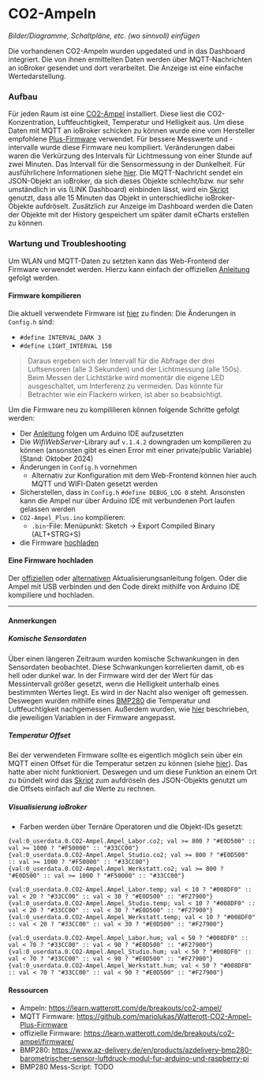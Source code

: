 # CO2-Ampeln

*Bilder/Diagramme, Schaltpläne, etc. (wo sinnvoll) einfügen*

<!-- → Verwendung: Was macht das? Wie kann man das benutzen?, … -->

Die vorhandenen CO2-Ampeln wurden upgedated und in das Dashboard integriert. Die von ihnen ermittelten Daten werden über MQTT-Nachrichten an ioBroker gesendet und dort verarbeitet. Die Anzeige ist eine einfache Wertedarstellung.


### Aufbau
<!-- → z.B.: Verkabelung, Infrastruktur, Ort,  -->
<!-- - 3 [CO2-Ampel](https://learn.watterott.com/de/breakouts/co2-ampel/): 1ne pro Raum
- Auslesung der Sensorwerte über MQTT in ioBroker
  - CO2-Konzentration, Luftfeuchtigkeit, Temperatur, Helligkeit
- für MQTT Kommunikation wurde eine neue Firmware benötigt:
  - original [Plus-Firmware](https://github.com/mariolukas/Watterott-CO2-Ampel-Plus-Firmware/releases/tag/v.3.0.1)
  - neu Kompilierung wegen Anpassungen:
    - Interval für Lichtmessung verkürzt (war 1/h)
    - Interval für Sensormessung in der Dunkelheit angepasst
    - siehe [hier](#firmware-kompilieren)
    - [Warum?](#firmware-probleme)
- MQTT sendet ein JSON-Objekt das in ioBroker mithilfe von einem Skript alle 15min in unterschiedliche Objekte aufgedröselt wird. So lässt sich einfacher damit arbeiten.
- ioBroker-Objekte werden in History gespeichert um eCharts damit erstellen zu können:
  - TODO: aktuelle Einstellungen -->

Für jeden Raum ist eine [CO2-Ampel](https://learn.watterott.com/de/breakouts/co2-ampel/) installiert. Diese liest die CO2-Konzentration, Luftfeuchtigkeit, Temperatur und Helligkeit aus.
Um diese Daten mit MQTT an ioBroker schicken zu können wurde eine vom Hersteller empfohlene [Plus-Firmware](https://github.com/mariolukas/Watterott-CO2-Ampel-Plus-Firmware/releases/tag/v.3.0.1) verwendet. Für bessere Messwerte und -intervalle wurde diese Firmware neu kompiliert. Veränderungen dabei waren die Verkürzung des Intervals für Lichtmessung von einer Stunde auf zwei Minuten. Das Intervall für die Sensormessung in der Dunkelheit. Für ausführlichere Informationen siehe [hier](#firmware-kompilieren).
Die MQTT-Nachricht sendet ein JSON-Objekt an ioBroker, da sich dieses Objekte schlecht/bzw. nur sehr umständlich in vis (LINK Dashboard) einbinden lässt, wird ein [Skript](https://github.com/thiilo/VR4Ware/blob/main/Scripts/parseAmpeln.js) genutzt, dass alle 15 Minuten das Objekt in unterschiedliche ioBroker-Objekte aufdröselt.
Zusätzlich zur Anzeige im Dashboard werden die Daten der Objekte mit der History gespeichert um später damit eCharts erstellen zu können.

### Wartung und Troubleshooting
<!-- → Wie kommt man ran?, Was kann man einfach ändern?, Bugs, die uns begegnet sind und wie sie gelöst wurden, … -->

<!-- - TODO: Konfigurieren mit Frontend -->
Um WLAN und MQTT-Daten zu setzten kann das Web-Frontend der Firmware verwendet werden. Hierzu kann einfach der offiziellen [Anleitung](https://github.com/mariolukas/Watterott-CO2-Ampel-Plus-Firmware?tab=readme-ov-file#wifi-einrichten) gefolgt werden.

#### Firmware kompilieren
Die aktuell verwendete Firmware ist [hier](https://github.com/thiilo/VR4Ware/blob/main/CO2-Ampel_Plus_v_VR4.bin) zu finden:
Die Änderungen in `Config.h` sind:
  - `#define INTERVAL_DARK 3`
  - `#define LIGHT_INTERVAL 150`
> Daraus ergeben sich der Intervall für die Abfrage der drei Luftsensoren (alle 3 Sekunden) und der Lichtmessung (alle 150s). Beim Messen der Lichtstärke wird momentär die eigene LED ausgeschaltet, um Interferenz zu vermeiden. Das könnte für Betrachter wie ein Flackern wirken, ist aber so beabsichtigt. 

Um die Firmware neu zu kompililieren können folgende Schritte gefolgt werden:
- Der [Anleitung](https://github.com/mariolukas/Watterott-CO2-Ampel-Plus-Firmware#eigene-ampel-version-aus-den-quellen-kompilieren) folgen um Arduino IDE aufzusetzten
- Die *WifiWebServer*-Library auf `v.1.4.2` downgraden um kompilieren zu können (ansonsten gibt es einen Error mit einer private/public Variable) (Stand: Oktober 2024)
- Änderungen in `Config.h` vornehmen
  - Alternativ zur Konfiguration mit dem Web-Frontend können hier auch MQTT und WIFI-Daten gesetzt werden
- Sicherstellen, dass in `Config.h` `#define DEBUG_LOG 0` steht. Ansonsten kann die Ampel nur über Arduino IDE mit verbundenen Port laufen gelassen werden
- `CO2-Ampel_Plus.ino` kompilieren:
  - `.bin`-File: Menüpunkt: Sketch -> Export Compiled Binary (ALT+STRG+S)
- die Firmware [hochladen](#eine-firmware-hochladen)

#### Eine Firmware hochladen 
Der  [offiziellen](https://learn.watterott.com/de/breakouts/co2-ampel/firmware/#aktualisierungsanleitung) oder [alternativen](https://github.com/mariolukas/Watterott-CO2-Ampel-Plus-Firmware?tab=readme-ov-file#neue-ampel-firmware-version-installieren) Aktualisierungsanleitung folgen.
Oder die Ampel mit USB verbinden und den Code direkt mithilfe von Arduino IDE kompiliere und hochladen.

---

#### Anmerkungen
<!-- → Zusätzlicher Punkt für Notizen/Anmerkungen, etc. (wenn nichts wichtiges, dann weglassen) -->

##### Komische Sensordaten
Über einen längeren Zeitraum wurden komische Schwankungen in den Sensordaten beobachtet. Diese Schwankungen korrelierten damit, ob es hell oder dunkel war. In der Firmware wird der der Wert für das Messintervall größer gesetzt, wenn die Helligkeit unterhalb eines bestimmten Wertes liegt. Es wird in der Nacht also weniger oft gemessen. 
Deswegen wurden mithilfe eines [BMP280](https://www.az-delivery.de/en/products/azdelivery-bmp280-barometrischer-sensor-luftdruck-modul-fur-arduino-und-raspberry-pi) die Temperatur und Luftfeuchtigkeit nachgemessen. Außerdem wurden, wie [hier](#firmware-kompilieren) beschrieben, die jeweiligen Variablen in der Firmware angepasst.
<!-- - Sensordaten hatten komische Schwankungen immer um sehr ähnliche Zeit
- BILD
- Schwankungen korrelieren damit, dass das Licht an-/ausgeschaltet wird (also Lichtsensor hoch/tief)
- Firmware setzt das Measurement Intervall größer, wenn das Licht kleiner als ein bestimmten Wert hat -> also wird weniger oft gemessen -->
<!-- - Temperaturwerte stimmte nicht, deswegen Nachmessung mit [BMP280](https://www.az-delivery.de/en/products/azdelivery-bmp280-barometrischer-sensor-luftdruck-modul-fur-arduino-und-raspberry-pi) -->


##### Temperatur Offset
Bei der verwendeten Firmware sollte es eigentlich möglich sein über ein MQTT einen Offset für die Temperatur setzen zu können (siehe [hier](https://github.com/mariolukas/Watterott-CO2-Ampel-Plus-Firmware?tab=readme-ov-file#temperatur-sensor-kalibration)). Das hatte aber nicht funktioniert.
Deswegen und um diese Funktion an einem Ort zu bündelt wird das [Skript]((https://github.com/thiilo/VR4Ware/blob/main/Scripts/parseAmpeln.js)) zum aufdröseln des JSON-Objekts genutzt um die Offsets einfach auf die Werte zu rechnen.
<!-- - Alternativ: Offset wurde in ioBroker gesetzt:
  - im gleichen Script, dass die Werte aufsplittet (TODO: LINK)
  - ist dort leicht für Änderungen oder zum Auslesen zugänglich
- MQTT: Temp offset -->


##### Visualisierung ioBroker
- Farben werden über Ternäre Operatoren und die Objekt-IDs gesetzt:
```
{val:0_userdata.0.CO2-Ampel.Ampel_Labor.co2; val >= 800 ? "#E0D500" :: val >= 1000 ? "#F50000" :: "#33CC00"}
{val:0_userdata.0.CO2-Ampel.Ampel_Studio.co2; val >= 800 ? "#E0D500" :: val >= 1000 ? "#F50000" :: "#33CC00"}
{val:0_userdata.0.CO2-Ampel.Ampel_Werkstatt.co2; val >= 800 ? "#E0D500" :: val >= 1000 ? "#F50000" :: "#33CC00"}

{val:0_userdata.0.CO2-Ampel.Ampel_Labor.temp; val < 10 ? "#008DF0" :: val < 20 ? "#33CC00" :: val < 30 ? "#E0D500" :: "#F27900"}
{val:0_userdata.0.CO2-Ampel.Ampel_Studio.temp; val < 10 ? "#008DF0" :: val < 20 ? "#33CC00" :: val < 30 ? "#E0D500" :: "#F27900"}
{val:0_userdata.0.CO2-Ampel.Ampel_Werkstatt.temp; val < 10 ? "#008DF0" :: val < 20 ? "#33CC00" :: val < 30 ? "#E0D500" :: "#F27900"}

{val:0_userdata.0.CO2-Ampel.Ampel_Labor.hum; val < 50 ? "#008DF0" :: val < 70 ? "#33CC00" :: val < 90 ? "#E0D500" :: "#F27900"}
{val:0_userdata.0.CO2-Ampel.Ampel_Studio.hum; val < 50 ? "#008DF0" :: val < 70 ? "#33CC00" :: val < 90 ? "#E0D500" :: "#F27900"}
{val:0_userdata.0.CO2-Ampel.Ampel_Werkstatt.hum; val < 50 ? "#008DF0" :: val < 70 ? "#33CC00" :: val < 90 ? "#E0D500" :: "#F27900"}
```

#### Ressourcen 
<!-- → Verwendete Tutorials, Materialien, Quellenangaben, etc. (wenn nichts wichtiges, dann weglassen) -->
- Ampeln: https://learn.watterott.com/de/breakouts/co2-ampel/
- MQTT Firmware: https://github.com/mariolukas/Watterott-CO2-Ampel-Plus-Firmware
- offizielle Firmware: https://learn.watterott.com/de/breakouts/co2-ampel/firmware/
- BMP280: https://www.az-delivery.de/en/products/azdelivery-bmp280-barometrischer-sensor-luftdruck-modul-fur-arduino-und-raspberry-pi
- BMP280 Mess-Script: TODO

